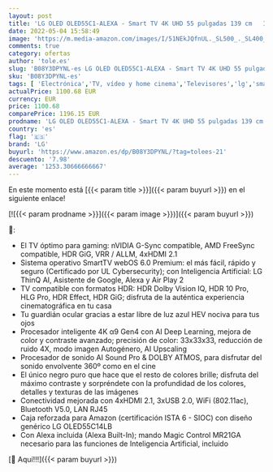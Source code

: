 ```yaml
---
layout: post
title: 'LG OLED OLED55C1-ALEXA - Smart TV 4K UHD 55 pulgadas 139 cm   Inteligencia Artificial  100% HDR  Dolby ATMOS  HDMI 2.1  USB 2.0  Bluetooth 5.0  WiFi  Color Negro mate/Titán'
date: 2022-05-04 15:58:49
image: 'https://m.media-amazon.com/images/I/51NEkJQfnUL._SL500_._SL400_.jpg'
comments: true
category: ofertas
author: 'tole.es'
slug: 'B08Y3DPYNL-es LG OLED OLED55C1-ALEXA - Smart TV 4K UHD 55 pulgadas 139...'
sku: 'B08Y3DPYNL-es'
tags: [ 'Electrónica','TV, vídeo y home cinema','Televisores','lg','smart','tv','🇪🇸', ]
actualPrice: 1100.68 EUR
currency: EUR
price: 1100.68
comparePrice: 1196.15 EUR
prodname: 'LG OLED OLED55C1-ALEXA - Smart TV 4K UHD 55 pulgadas 139 cm   Inteligencia Artificial  100% HDR  Dolby ATMOS  HDMI 2.1  USB 2.0  Bluetooth 5.0  WiFi  Color Negro mate/Titán'
country: 'es'
flag: '🇪🇸'
brand: 'LG'
buyurl: 'https://www.amazon.es/dp/B08Y3DPYNL/?tag=tolees-21'
descuento: '7.98'
average: '1253.30666666667'
---
```


En este momento está [{{< param title >}}]({{< param buyurl >}}) en el siguiente enlace!

[![{{< param prodname >}}]({{< param image >}})]({{< param buyurl >}})

🔎:

- El TV óptimo para gaming: nVIDIA G-Sync compatible, AMD FreeSync compatible, HDR GiG, VRR / ALLM, 4xHDMI 2.1
- Sistema operativo SmartTV webOS 6.0 Premium: el más fácil, rápido y seguro (Certificado por UL Cybersecurity); con Inteligencia Artificial: LG ThinQ AI, Asistente de Google, Alexa y Air Play 2
- TV compatible con formatos HDR: HDR Dolby Vision IQ, HDR 10 Pro, HLG Pro, HDR Effect, HDR GiG; disfruta de la auténtica experiencia cinematográfica en tu casa
- Tu guardián ocular gracias a estar libre de luz azul HEV nociva para tus ojos
- Procesador inteligente 4K α9 Gen4 con AI Deep Learning, mejora de color y contraste avanzado; precisión de color: 33x33x33, reducción de ruido 4X, modo imagen Autogénero, AI Upscaling
- Procesador de sonido AI Sound Pro & DOLBY ATMOS, para disfrutar del sonido envolvente 360º como en el cine
- El único negro puro que hace que el resto de colores brille; disfruta del máximo contraste y sorpréndete con la profundidad de los colores, detalles y texturas de las imágenes
- Conectividad mejorada con 4xHDMI 2.1, 3xUSB 2.0, WiFi (802.11ac), Bluetooth V5.0, LAN RJ45
- Caja reforzada para Amazon (certificación ISTA 6 - SIOC) con diseño genérico LG OLED55C14LB
- Con Alexa incluida (Alexa Built-In); mando Magic Control MR21GA necesario para las funciones de Inteligencia Artificial, incluido

[🛒 Aquí!!!]({{< param buyurl >}})
